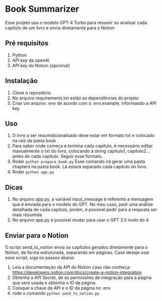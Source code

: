 # Book Summarizer

Esse projeto usa o modelo GPT-4 Turbo para resumir ou analisar cada capítulo de um livro e envia diretamente para o Notion

## Pré requisitos
1. Python
2. API key da openAI
3. API key do Notion (opcional)

## Instalação
1. Clone o repositório
2. No arquivo requirements.txt estão as dependências do projeto
4. Criar um arquivo .env de acordo com o .env.example, informando a API key

## Uso
1. O livro a ser resumido/analisado deve estar em formato txt e colocado na raiz da pasta book
2. Para saber onde começa e termina cada capítulo, é necessário editar manualmente o txt do livro, colocando a string capitulo1, capitulo2... antes de cada capitulo. Seguir esse formato.
3. Rodar `python prepare_book.py` Esse comando irá gerar uma pasta chapters na pasta book. Lá estará separado cada capítulo do livro.
4. Rodar `python app.py`

## Dicas
1. No arquivo app.py, a variável input_message é referente a mensagem que é enviada para o modelo do GPT. No meu caso, pedi uma análise detalhada de cada capítulo, porém, é possível pedir para a resposta ser mais resumida.
2. No arquivo app.py é possível mudar para usar o GPT 3.5 invés do 4

## Enviar para o Notion
O script send_to_notion envia os capítulos gerados diretamente para o Notion, de forma estruturada, separando em páginas. Caso deseje usar 
esse script, siga os passos abaixo
1. Leia a documentação da API do Notion caso não conheça: https://developers.notion.com/docs/create-a-notion-integration
2. Obtenha a API Secret, de as permissões de integração para a página que será usada e obtenha o ID da página.
3. Coloque a chave da API e o ID da página no .env
4. rode o comando `python send_to_notion.py`